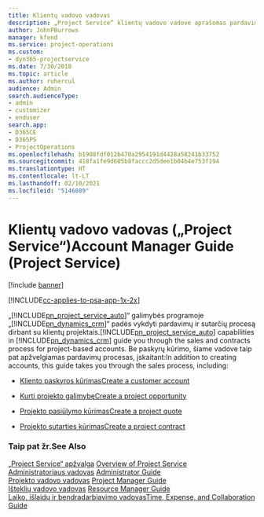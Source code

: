 ```yaml
---
title: Klientų vadovo vadovas
description: „Project Service“ klientų vadovo vadove aprašomas pardavimo ir sutarčių sudarymo procesas dirbant su klientų projektais
author: JohnPBurrows
manager: kfend
ms.service: project-operations
ms.custom:
- dyn365-projectservice
ms.date: 7/30/2018
ms.topic: article
ms.author: ruhercul
audience: Admin
search.audienceType:
- admin
- customizer
- enduser
search.app:
- D365CE
- D365PS
- ProjectOperations
ms.openlocfilehash: b1908fdf012b470a2954191d4428a58241b33752
ms.sourcegitcommit: 418fa1fe9d605b8faccc2d5dee1b04b4e753f194
ms.translationtype: HT
ms.contentlocale: lt-LT
ms.lasthandoff: 02/10/2021
ms.locfileid: "5146089"
---
```

# <a name="account-manager-guide-project-service"></a><span data-ttu-id="edd2f-103">Klientų vadovo vadovas („Project Service“)</span><span class="sxs-lookup"><span data-stu-id="edd2f-103">Account Manager Guide (Project Service)</span></span>

[!include [banner](../includes/psa-now-project-operations.md)]

[!INCLUDE[cc-applies-to-psa-app-1x-2x](../includes/cc-applies-to-psa-app-1x-2x.md)]

<span data-ttu-id="edd2f-104">„[!INCLUDE[pn_project_service_auto](../includes/pn-project-service-auto.md)]“ galimybės programoje „[!INCLUDE[pn_dynamics_crm](../includes/pn-dynamics-crm.md)]“ padės vykdyti pardavimų ir sutarčių procesą dirbant su klientų projektais.</span><span class="sxs-lookup"><span data-stu-id="edd2f-104">[!INCLUDE[pn_project_service_auto](../includes/pn-project-service-auto.md)] capabilities in [!INCLUDE[pn_dynamics_crm](../includes/pn-dynamics-crm.md)] guide you through the sales and contracts process for project-based accounts.</span></span> <span data-ttu-id="edd2f-105">Be paskyrų kūrimo, šiame vadove taip pat apžvelgiamas pardavimų procesas, įskaitant:</span><span class="sxs-lookup"><span data-stu-id="edd2f-105">In addition to creating accounts, this guide takes you through the sales process, including:</span></span>  
  
-   [<span data-ttu-id="edd2f-106">Kliento paskyros kūrimas</span><span class="sxs-lookup"><span data-stu-id="edd2f-106">Create a customer account</span></span>](../psa/create-customer-account.md)  
  
-   [<span data-ttu-id="edd2f-107">Kurti projekto galimybę</span><span class="sxs-lookup"><span data-stu-id="edd2f-107">Create a project opportunity</span></span>](../psa/create-project-opportunity.md)  
  
-   [<span data-ttu-id="edd2f-108">Projekto pasiūlymo kūrimas</span><span class="sxs-lookup"><span data-stu-id="edd2f-108">Create a project quote</span></span>](../psa/create-project-quote.md)  
  
-   [<span data-ttu-id="edd2f-109">Projekto sutarties kūrimas</span><span class="sxs-lookup"><span data-stu-id="edd2f-109">Create a project contract</span></span>](../psa/create-project-contract.md)  
  
  
### <a name="see-also"></a><span data-ttu-id="edd2f-110">Taip pat žr.</span><span class="sxs-lookup"><span data-stu-id="edd2f-110">See Also</span></span>  
 <span data-ttu-id="edd2f-111">[„Project Service“ apžvalga](../psa/overview.md) </span><span class="sxs-lookup"><span data-stu-id="edd2f-111">[Overview of Project Service](../psa/overview.md) </span></span>  
 <span data-ttu-id="edd2f-112">[Administratoriaus vadovas](../psa/admin-guide.md) </span><span class="sxs-lookup"><span data-stu-id="edd2f-112">[Administrator Guide](../psa/admin-guide.md) </span></span>  
 <span data-ttu-id="edd2f-113">[Projekto vadovo vadovas](../psa/project-manager-guide.md) </span><span class="sxs-lookup"><span data-stu-id="edd2f-113">[Project Manager Guide](../psa/project-manager-guide.md) </span></span>  
 <span data-ttu-id="edd2f-114">[Išteklių vadovo vadovas](../psa/resource-manager-guide.md) </span><span class="sxs-lookup"><span data-stu-id="edd2f-114">[Resource Manager Guide](../psa/resource-manager-guide.md) </span></span>  
 [<span data-ttu-id="edd2f-115">Laiko, išlaidų ir bendradarbiavimo vadovas</span><span class="sxs-lookup"><span data-stu-id="edd2f-115">Time, Expense, and Collaboration Guide</span></span>](../psa/time-expense-collaboration-guide.md)
